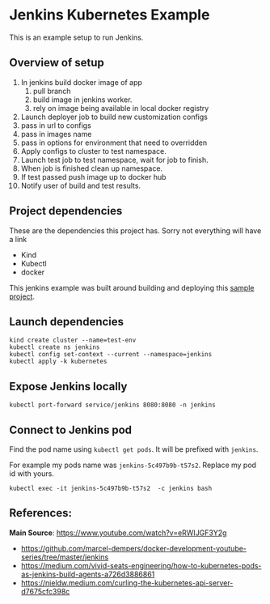 # Jenkins Kubernetes Example

This is an example setup to run Jenkins.

## Overview of setup

1. In jenkins build docker image of app
    1. pull branch
    2. build image in jenkins worker. 
    3. rely on image being available in local docker registry
2. Launch deployer job to build new customization configs
  1. pass in url to configs
  2. pass in images name
  3. pass in options for environment that need to overridden
3. Apply configs to cluster to test namespace.
4. Launch test job to test namespace, wait for job to finish.
5. When job is finished clean up namespace.
6. If test passed push image up to docker hub
7. Notify user of build and test results.

## Project dependencies

These are the dependencies this project has. Sorry not everything will have a link
 * Kind
 * Kubectl
 * docker

This jenkins example was built around building and deploying this
[sample project](https://github.com/BrianMehrman/simple-python-app/tree/jenkins-build-test).


## Launch dependencies

```
kind create cluster --name=test-env
kubectl create ns jenkins
kubectl config set-context --current --namespace=jenkins
kubectl apply -k kubernetes
```

## Expose Jenkins locally

```
kubectl port-forward service/jenkins 8080:8080 -n jenkins
```

## Connect to Jenkins pod

Find the pod name using `kubectl get pods`. It will be prefixed with `jenkins`.

For example my pods name was `jenkins-5c497b9b-t57s2`. Replace my pod id with yours.

```
kubectl exec -it jenkins-5c497b9b-t57s2  -c jenkins bash
```

## References:

__Main Source__: https://www.youtube.com/watch?v=eRWIJGF3Y2g

* https://github.com/marcel-dempers/docker-development-youtube-series/tree/master/jenkins
* https://medium.com/vivid-seats-engineering/how-to-kubernetes-pods-as-jenkins-build-agents-a726d3886861
* https://nieldw.medium.com/curling-the-kubernetes-api-server-d7675cfc398c
